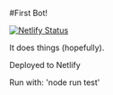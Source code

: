 #First Bot!

[![Netlify Status](https://api.netlify.com/api/v1/badges/add19772-5977-4af3-8d9d-6aaf9b876c47/deploy-status)](https://app.netlify.com/sites/cerulean-cheesecake-4790dc/deploys)

It does things (hopefully).

Deployed to Netlify

Run with:
'node run test'